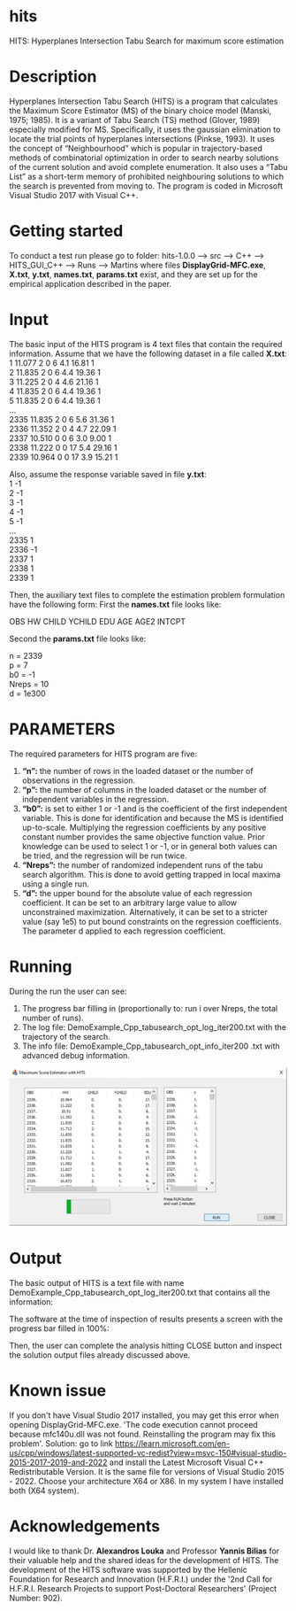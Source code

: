 # hits
HITS: Hyperplanes Intersection Tabu Search for maximum score estimation

# Description

Hyperplanes Intersection Tabu Search (HITS) is a program that calculates the Maximum Score Estimator (MS) of the binary choice model (Manski, 1975; 1985). It is a variant of Tabu Search (TS) method (Glover, 1989) especially modified for MS. Specifically, it uses the gaussian elimination to locate the trial points of hyperplanes intersections (Pinkse, 1993). It uses the concept of “Neighbourhood” which is popular in trajectory-based methods of combinatorial optimization in order to search nearby solutions of the current solution and avoid complete enumeration. It also uses a “Tabu List” as a short-term memory of prohibited neighbouring solutions to which the search is prevented from moving to. The program is coded in Microsoft Visual Studio 2017 with Visual C++.  

# Getting started
To conduct a test run please go to folder: hits-1.0.0 --> src --> C++ --> HITS_GUI_C++ --> Runs --> Martins
where files **DisplayGrid-MFC.exe**, **X.txt**, **y.txt**, **names.txt**, **params.txt** exist, and they are set up for the empirical
application described in the paper.

# Input 

The basic input of the HITS program is 4 text files that contain the required information. Assume that we have the following dataset in a file called **X.txt**:   
1	11.077	2	0	6	4.1	16.81	1  
2	11.835	2	0	6	4.4	19.36	1  
3	11.225	2	0	4	4.6	21.16	1  
4	11.835	2	0	6	4.4	19.36	1  
5	11.835	2	0	6	4.4	19.36	1  
…  
2335	11.835	2	0	6	5.6	31.36	1  
2336	11.352	2	0	4	4.7	22.09	1  
2337	10.510	0	0	6	3.0	9.00	1  
2338	11.222	0	0	17	5.4	29.16	1  
2339	10.964	0	0	17	3.9	15.21	1  

Also, assume the response variable saved in file **y.txt**:  
1       -1  
2       -1  
3       -1  
4       -1  
5       -1  
…  
2335    1  
2336    -1  
2337    1  
2338    1  
2339    1  

Then, the auxiliary text files to complete the estimation problem formulation have the following form: 
First the **names.txt** file looks like:  

OBS HW CHILD YCHILD EDU AGE AGE2 INTCPT  

Second the **params.txt** file looks like:  

n = 2339  
p = 7  
b0 = -1  
Nreps = 10  
d = 1e300  

# PARAMETERS

The required parameters for HITS program are five: 

1.	**“n”:** the number of rows in the loaded dataset or the number of observations in the regression.  
2.	**“p”:** the number of columns in the loaded dataset or the number of independent variables in the regression.  
3.	**“b0”:** is set to either 1 or -1 and is the coefficient of the first independent variable. This is done for identification and because the MS is identified up-to-scale. Multiplying the regression coefficients by any positive constant number provides the same objective function value. Prior knowledge can be used to select 1 or -1, or in general both values can be tried, and the regression will be run twice.
4.	**“Nreps”:** the number of randomized independent runs of the tabu search algorithm. This is done to avoid getting trapped in local maxima using a single run.
5.	**“d”:** the upper bound for the absolute value of each regression coefficient. It can be set to an arbitrary large value to allow unconstrained maximization. Alternatively, it can be set to a stricter value (say 1e5) to put bound constraints on the regression coefficients. The parameter d applied to each regression coefficient.

# Running 

During the run the user can see:  

1.	The progress bar filling in (proportionally to: run i over Nreps, the total number of runs).
2.	The log file: DemoExample_Cpp_tabusearch_opt_log_iter200.txt with the trajectory of the search.
3.	The info file: DemoExample_Cpp_tabusearch_opt_info_iter200 .txt with advanced debug information.

![Screenshot of a HITS run for the Martins benchmark.](https://github.com/kflorios/hits/blob/main/docs/HITS_running.jpg?raw=true)

# Output 

The basic output of HITS is a text file with name DemoExample_Cpp_tabusearch_opt_log_iter200.txt that contains all the information:  

The software at the time of inspection of results presents a screen with the progress bar filled in 100%:  

Then, the user can complete the analysis hitting CLOSE button and inspect the solution output files already discussed above.  

# Known issue

If you don't have Visual Studio 2017 installed, you may get this error when opening DisplayGrid-MFC.exe. 
'The code execution cannot proceed because mfc140u.dll was not found. Reinstalling the program may fix this problem'.
Solution: go to link https://learn.microsoft.com/en-us/cpp/windows/latest-supported-vc-redist?view=msvc-150#visual-studio-2015-2017-2019-and-2022
and install the Latest Microsoft Visual C++ Redistributable Version. It is the same file for versions of Visual Studio 2015 - 2022.
Choose your architecture X64 or X86. In my system I have installed both (X64 system).

# Acknowledgements 

I would like to thank Dr. **Alexandros Louka** and Professor **Yannis Bilias** for their valuable help and the shared ideas for the development of HITS. The development of the HITS software was supported by the Hellenic Foundation for Research and Innovation (H.F.R.I.) under the '2nd Call for H.F.R.I. Research Projects to support Post-Doctoral Researchers' (Project Number: 902). 


